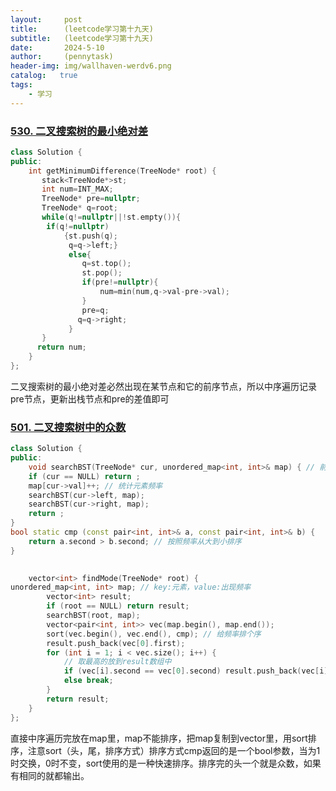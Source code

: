 ```yaml
---
layout:     post
title:      (leetcode学习第十九天)
subtitle:   (leetcode学习第十九天)
date:       2024-5-10
author:     (pennytask)
header-img: img/wallhaven-werdv6.png
catalog:   true
tags:
    - 学习
---
```

### [530. 二叉搜索树的最小绝对差](https://leetcode.cn/problems/minimum-absolute-difference-in-bst/)

```cc
class Solution {
public:
    int getMinimumDifference(TreeNode* root) {
       stack<TreeNode*>st;
       int num=INT_MAX;
       TreeNode* pre=nullptr;
       TreeNode* q=root;
       while(q!=nullptr||!st.empty()){
        if(q!=nullptr)
            {st.push(q);
             q=q->left;}
             else{
                q=st.top();
                st.pop();
                if(pre!=nullptr){
                    num=min(num,q->val-pre->val);
                }
                pre=q;
               q=q->right;
             }
       }
      return num;
    }
};
```

   二叉搜索树的最小绝对差必然出现在某节点和它的前序节点，所以中序遍历记录pre节点，更新出栈节点和pre的差值即可

### [501. 二叉搜索树中的众数](https://leetcode.cn/problems/find-mode-in-binary-search-tree/)

```c++
class Solution {
public:
    void searchBST(TreeNode* cur, unordered_map<int, int>& map) { // 前序遍历
    if (cur == NULL) return ;
    map[cur->val]++; // 统计元素频率
    searchBST(cur->left, map);
    searchBST(cur->right, map);
    return ;
}
bool static cmp (const pair<int, int>& a, const pair<int, int>& b) {
    return a.second > b.second; // 按照频率从大到小排序
}

    
    vector<int> findMode(TreeNode* root) {
unordered_map<int, int> map; // key:元素，value:出现频率
        vector<int> result;
        if (root == NULL) return result;
        searchBST(root, map);
        vector<pair<int, int>> vec(map.begin(), map.end());
        sort(vec.begin(), vec.end(), cmp); // 给频率排个序
        result.push_back(vec[0].first);
        for (int i = 1; i < vec.size(); i++) {
            // 取最高的放到result数组中
            if (vec[i].second == vec[0].second) result.push_back(vec[i].first);
            else break;
        }
        return result;
    }
};
```

  直接中序遍历完放在map里，map不能排序，把map复制到vector里，用sort排序，注意sort（头，尾，排序方式）排序方式cmp返回的是一个bool参数，当为1时交换，0时不变，sort使用的是一种快速排序。排序完的头一个就是众数，如果有相同的就都输出。

